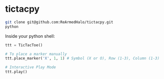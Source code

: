 # tictacpy

```bash
git clone git@github.com:ReArmedHalo/tictacpy.git
python
```

Inside your python shell:

```python
ttt = TicTacToe()

# To place a marker manually
ttt.place_marker('X', 1, 1) # Symbol (X or O), Row (1-3), Column (1-3)

# Interactive Play Mode
ttt.play()
```
